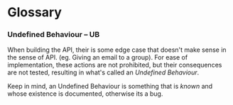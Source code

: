 # Glossary

### Undefined Behaviour – UB
When building the API, their is some edge case that doesn't make sense in the sense of API. (eg. Giving an email to a group). For ease of implementation, these actions are not prohibited, but their consequences are not tested, resulting in what's called an *Undefined Behaviour*.

Keep in mind, an Undefined Behaviour is something that is *known* and whose existence is documented, otherwise its a bug.